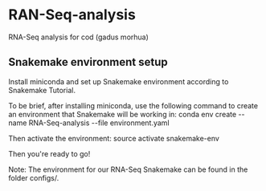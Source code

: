 # RAN-Seq-analysis
RNA-Seq analysis for cod (gadus morhua)
## Snakemake environment setup
Install miniconda and set up Snakemake environment according to Snakemake Tutorial.

To be brief, after installing miniconda, use the following command to create an environment that Snakemake will be working in:
conda env create --name RNA-Seq-analysis --file environment.yaml

Then activate the environment:
source activate snakemake-env

Then you're ready to go!

Note: The environment for our RNA-Seq Snakemake can be found in the folder configs/.
